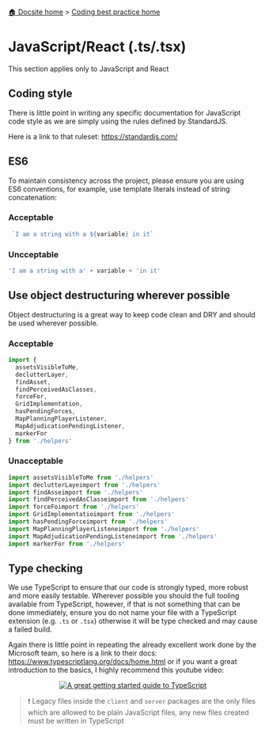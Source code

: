 [🏠 Docsite home](../index.md) > [Coding best practice home](./index.md)

# JavaScript/React (.ts/.tsx)

This section applies only to JavaScript and React

## Coding style
There is little point in writing any specific documentation for JavaScript code style as we are simply using the rules defined by StandardJS.

Here is a link to that ruleset: https://standardjs.com/

## ES6

To maintain consistency across the project, please ensure you are using ES6 conventions, for example, use template literals instead of string concatenation:

### Acceptable

```js
 `I am a string with a ${variable} in it`
```

### Uncceptable

```js
'I am a string with a' + variable + 'in it'
```

## Use object destructuring wherever possible

Object destructuring is a great way to keep code clean and DRY and should be used wherever possible.

### Acceptable 

```js
import {
  assetsVisibleToMe,
  declutterLayer,
  findAsset,
  findPerceivedAsClasses,
  forceFor,
  GridImplementation,
  hasPendingForces,
  MapPlanningPlayerListener,
  MapAdjudicationPendingListener,
  markerFor
} from './helpers'
```

### Unacceptable

```js
import assetsVisibleToMe from './helpers'
import declutterLayeimport from './helpers'
import findAsseimport from './helpers'
import findPerceivedAsClasseimport from './helpers'
import forceFoimport from './helpers'
import GridImplementatioimport from './helpers'
import hasPendingForceimport from './helpers'
import MapPlanningPlayerListeneimport from './helpers'
import MapAdjudicationPendingListeneimport from './helpers'
import markerFor from './helpers'
```

## Type checking

We use TypeScript to ensure that our code is strongly typed, more robust and more easily testable. Wherever possible you should the full tooling available from TypeScript, however, if that is not something that can be done immediately, ensure you do not name your file with a TypeScript extension (e.g. `.ts` or `.tsx`) otherwise it will be type checked and may cause a failed build. 

Again there is little point in repeating the already excellent work done by the Microsoft team, so here is a link to their docs: https://www.typescriptlang.org/docs/home.html or if you want a great introduction to the basics, I highly recommend this youtube video:

<div align="center">

[![A great getting started guide to TypeScript](https://img.youtube.com/vi/ahCwqrYpIuM/0.jpg)](https://www.youtube.com/watch?v=ahCwqrYpIuM)

</div>

> ❗  Legacy files inside the `client` and `server` packages are the only files which are allowed to be plain JavaScript files, any new files created must be written in TypeScript